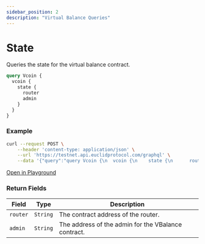 ```yaml
---
sidebar_position: 2
description: "Virtual Balance Queries"
---
```

# State
Queries the state for the virtual balance contract.

```graphql
query Vcoin {
  vcoin {
    state {
      router
      admin
    }
  }
}
```

### Example

```bash
curl --request POST \
    --header 'content-type: application/json' \
    --url 'https://testnet.api.euclidprotocol.com/graphql' \
    --data '{"query":"query Vcoin {\n  vcoin {\n    state {\n      router\n      admin\n    }\n  }\n}"}'
```

[Open in Playground](https://testnet.api.euclidprotocol.com/?explorerURLState=N4IgJg9gxgrgtgUwHYBcQC4QEcYIE4CeABAGpQQCWSRwAOtUQG7lU31EdEDOKAhigjYNORPBBgC87EUV5g4VaRwC%2B01UmUgANCEa88FXgCMANgi4YQIZUA)

### Return Fields

| **Field**                  | **Type**   | **Description**                                             |
|------------------------|--------|---------------------------------------------------------|
| `router`                 | `String` | The contract address of the router.                              |
| `admin`                  | `String` | The address of the admin for the VBalance contract.                |
